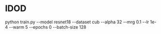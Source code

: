 # IDOD
python train.py --model resnet18 --dataset cub --alpha 32 --mrg 0.1 --lr 1e-4 --warm 5 --epochs 0 --batch-size 128

